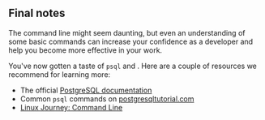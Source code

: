 ## Final notes

The command line might seem daunting, but even an understanding of some basic commands can increase your confidence as a developer and help you become more effective in your work. 

You've now gotten a taste of `psql` and . Here are a couple of resources we recommend for learning more:

- The official [PostgreSQL documentation](https://www.postgresql.org/docs/current/app-psql.html)
- Common `psql` commands on [postgresqltutorial.com](https://www.postgresqltutorial.com/psql-commands/)
- [Linux Journey: Command Line](https://linuxjourney.com/lesson/the-shell)